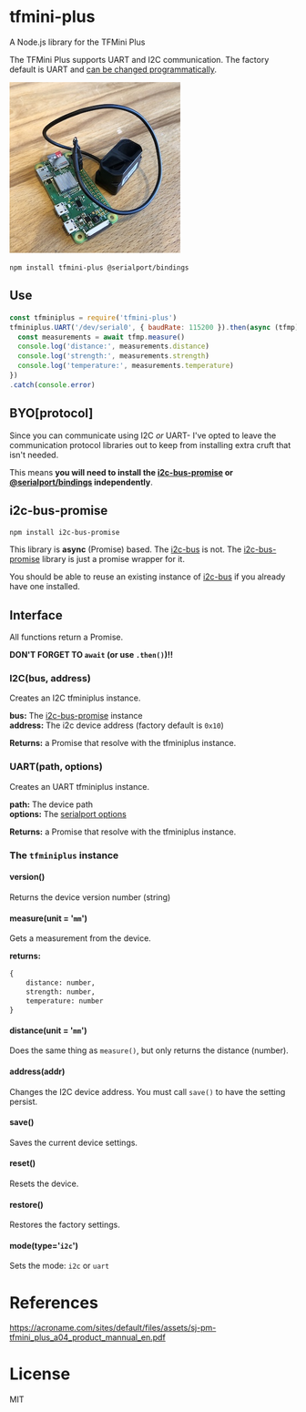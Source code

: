 # tfmini-plus
A Node.js library for the TFMini Plus

The TFMini Plus supports UART and I2C communication. The factory default is UART
and [can be changed programmatically](examples/switch_to_i2c.js).


![tfmini-plis](TFMiniPlus.jpg)


```
npm install tfmini-plus @serialport/bindings
```

## Use
```js
const tfminiplus = require('tfmini-plus')
tfminiplus.UART('/dev/serial0', { baudRate: 115200 }).then(async (tfmp) => {
  const measurements = await tfmp.measure()
  console.log('distance:', measurements.distance)
  console.log('strength:', measurements.strength)
  console.log('temperature:', measurements.temperature)
})
.catch(console.error)
```

## BYO[protocol]
Since you can communicate using I2C _or_ UART- I've opted to leave the communication protocol
libraries out to keep from installing extra cruft that isn't needed.

This means **you will need to install the [i2c-bus-promise](https://www.npmjs.com/package/i2c-bus-promise) or
[@serialport/bindings](https://www.npmjs.com/package/@serialport/bindings) independently**.

## i2c-bus-promise
```
npm install i2c-bus-promise
```
This library is **async** (Promise) based. The [i2c-bus](https://www.npmjs.com/package/i2c-bus) is not. The
[i2c-bus-promise](https://www.npmjs.com/package/i2c-bus-promise) library is just a promise wrapper for it.

You should be able to reuse an existing instance of [i2c-bus](https://www.npmjs.com/package/i2c-bus) if you
already have one installed.

## Interface

All functions return a Promise.

**DON'T FORGET TO `await` (or use `.then()`)!!**

### I2C(bus, address)
Creates an I2C tfminiplus instance.

**bus:** The [i2c-bus-promise](https://www.npmjs.com/package/i2c-bus-promise) instance<br>
**address:** The i2c device address (factory default is `0x10`)

**Returns:** a Promise that resolve with the tfminiplus instance.

### UART(path, options)
Creates an UART tfminiplus instance.

**path:** The device path<br>
**options:** The [serialport options](https://serialport.io/docs/api-stream#openoptions)

**Returns:** a Promise that resolve with the tfminiplus instance.

### The `tfminiplus` instance

#### version()
Returns the device version number (string)

#### measure(unit = '`mm`')
Gets a measurement from the device.

**returns:**
```
{
    distance: number,
    strength: number,
    temperature: number
}
```

#### distance(unit = '`mm`')
Does the same thing as `measure()`, but only returns the distance (number).

#### address(addr)
Changes the I2C device address. You must call `save()` to have the setting persist.

#### save()
Saves the current device settings.

#### reset()
Resets the device.

#### restore()
Restores the factory settings.

#### mode(type='`i2c`')
Sets the mode: `i2c` or `uart`

# References
https://acroname.com/sites/default/files/assets/sj-pm-tfmini_plus_a04_product_mannual_en.pdf

# License
MIT
